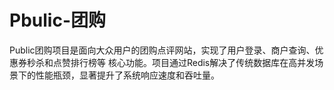 # Pbulic-团购
Public团购项目是面向大众用户的团购点评网站，实现了用户登录、商户查询、优惠券秒杀和点赞排行榜等 核心功能。项目通过Redis解决了传统数据库在高并发场景下的性能瓶颈，显著提升了系统响应速度和吞吐量。
